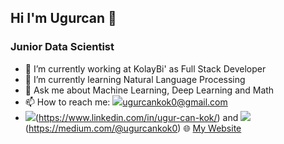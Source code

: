 
## Hi I'm Ugurcan 👋
### Junior Data Scientist


- 🔭 I’m currently working at KolayBi' as Full Stack Developer
- 🌱 I’m currently learning Natural Language Processing
- 💬 Ask me about Machine Learning, Deep Learning and Math 
- 📫 How to reach me: <img src="https://img.shields.io/badge/Gmail-D14836?style=for-the-badge&logo=gmail&logoColor=white"/>ugurcankok0@gmail.com
- <img src="https://img.shields.io/badge/LinkedIn-0077B5?style=for-the-badge&logo=linkedin&logoColor=white"/>(https://www.linkedin.com/in/ugur-can-kok/) and <img src="https://img.shields.io/badge/Medium-12100E?style=for-the-badge&logo=medium&logoColor=white"/>(https://medium.com/@ugurcankok0) :globe_with_meridians: [My Website](https://www.ugurcankok.me)
